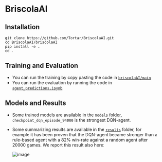 # BriscolaAI

## Installation

```
git clone https://github.com/Tortar/BriscolaAI.git
cd BriscolaAI/briscolaAI
pip install -e .
cd .
```

## Training and Evaluation

- You can run the training by copy pasting the code in [`briscolaAI/main`](https://github.com/Tortar/BriscolaAI/blob/main/briscolaAI/main.py)
- You can run the evaluation by running the code in [`agent_predictions.ipynb`](https://github.com/Tortar/BriscolaAI/blob/main/agent_predictions.ipynb)

## Models and Results

- Some trained models are available in the [`models`](https://github.com/Tortar/BriscolaAI/tree/main/models) folder, `checkpoint_dqn_episode_94000` is the strongest DQN-agent.
- Some summarizing results are available in the [`results`](https://github.com/Tortar/BriscolaAI/tree/main/results) folder, for example it has been proven that the DQN-agent became stronger than a rule-based agent with a 82% win-rate
  against a random agent after 20000 games. We report this result also here:

  ![image](https://github.com/user-attachments/assets/8f7ac4f7-60f1-4477-aca9-78d05140750a)
